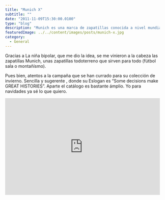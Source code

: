 ```yaml
---
title: "Munich X"
subtitle: ""
date: "2011-11-09T15:30:00.0100"
type: "blog"
description: "Munich es una marca de zapatillas conocida a nivel mundial"
featuredImage: ../../content/images/posts/munich-x.jpg
category:
  - General
---
```


Gracias a La niña bipolar, que me dio la idea, se me vinieron a la cabeza las zapatillas Munich, unas zapatillas todoterreno que sirven para todo (fútbol sala o montañísmo).

Pues bien, atentos a la campaña que se han currado para su colección de invierno. Sencilla y sugerente , donde su Eslogan es “Some decisions make GREAT HISTORIES”. Aparte el catálogo es bastante ámplio. Yo para navidades ya sé lo que quiero.

<iframe width="100%" height="315" src="https://www.youtube.com/embed/VxpZpV6bBh0" frameborder="0" allow="accelerometer; autoplay; encrypted-media; gyroscope; picture-in-picture" allowfullscreen></iframe>
